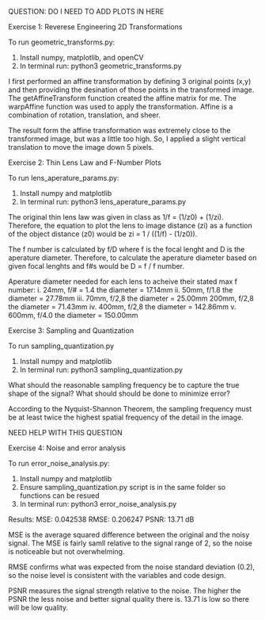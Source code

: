 QUESTION: DO I NEED TO ADD PLOTS IN HERE

Exercise 1: Reverese Engineering 2D Transformations

To run geometric_transforms.py: 
1) Install numpy, matplotlib, and openCV
2) In terminal run: python3 geometric_transforms.py 

I first performed an affine transformation by defining 3 original points (x,y) and then providing the desination of those points in the transformed image. The getAffineTransform function created the affine matrix for me. The warpAffine function was used to apply the transformation. Affine is a combination of rotation, translation, and sheer. 

The result form the affine transformation was extremely close to the transformed image, but was a little too high. So, I applied a slight vertical translation to move the image down 5 pixels. 

Exercise 2: Thin Lens Law and F-Number Plots 

To run lens_aperature_params.py: 
1) Install numpy and matplotlib
2) In terminal run: python3 lens_aperature_params.py

The original thin lens law was given in class as 1/f = (1/z0) + (1/zi). Therefore, the equation to plot the lens to image distance (zi) as a function of the object distance (z0) would be zi = 1 / ((1/f) - (1/z0)).

The f number is calculated by f/D where f is the focal lenght and D is the aperature diameter. Therefore, to calculate the aperature diameter based on given focal lenghts and f#s would be D = f / f number. 

Aperature diameter needed for each lens to acheive their stated max f number: 
i. 24mm, f/# = 1.4 the diameter = 17.14mm
ii. 50mm, f/1.8 the diameter = 27.78mm
iii. 70mm, f/2,8 the diameter = 25.00mm
     200mm, f/2,8 the diameter = 71.43mm
iv. 400mm, f/2,8 the diameter = 142.86mm
v. 600mm, f/4.0 the diameter = 150.00mm

Exercise 3: Sampling and Quantization 

To run sampling_quantization.py
1) Install numpy and matplotlib 
2) In terminal run: python3 sampling_quantization.py

What should the reasonable sampling frequency be to capture the true shape of the signal? What should should be done to minimize error?

According to the Nyquist-Shannon Theorem, the sampling frequency must be at least twice the highest spatial frequency of the detail in the image. 

NEED HELP WITH THIS QUESTION

Exercise 4: Noise and error analysis 

To run error_noise_analysis.py: 
1) Install numpy and matplotlib
2) Ensure sampling_quantization.py script is in the same folder so functions can be resued 
3) In terminal run: python3 error_noise_analysis.py

Results: 
MSE: 0.042538
RMSE: 0.206247
PSNR: 13.71 dB

MSE is the average squared difference between the original and the noisy signal. The MSE is fairly samll relative to the signal range of 2, so the noise is noticeable but not overwhelming. 

RMSE confirms what was expected from the noise standard deviation (0.2), so the noise level is consistent with the variables and code design. 

PSNR measures the signal strength relative to the noise. The higher the PSNR the less noise and better signal quality there is. 13.71 is low so there will be low quality. 